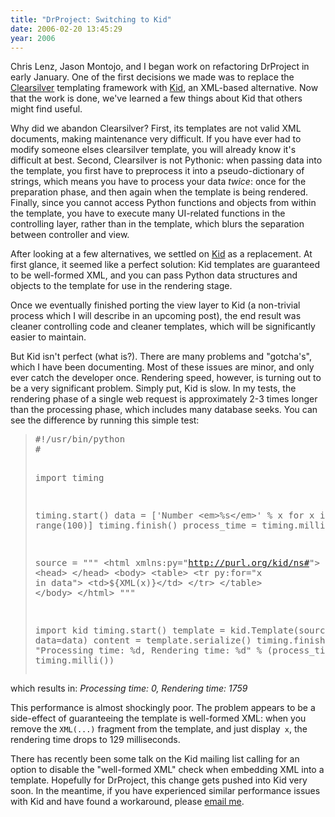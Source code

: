 ```yaml
---
title: "DrProject: Switching to Kid"
date: 2006-02-20 13:45:29
year: 2006
---
```

Chris Lenz, Jason Montojo, and I began work on refactoring DrProject in early January.  One of the first decisions we made was to replace the <a href="http://www.clearsilver.net/">Clearsilver</a> templating framework with <a href="http://kid.lesscode.org">Kid</a>, an XML-based alternative. Now that the work is done, we've learned a few things about Kid that others might find useful.

Why did we abandon Clearsilver? First, its templates are not valid XML documents, making maintenance very difficult.  If you have ever had to modify someone elses clearsilver template, you will already know it's difficult at best.  Second, Clearsilver is not Pythonic: when passing data into the template, you first have to preprocess it into a pseudo-dictionary of strings, which means you have to process your data <em>twice</em>: once for the preparation phase, and then again when the template is being rendered.  Finally, since you cannot access Python functions and objects from within the template, you have to
execute many UI-related functions in the controlling layer, rather than in the template, which blurs the separation between controller and view.

After looking at a few alternatives, we settled on <a href="http://kid.lesscode.org">Kid</a> as a replacement.  At first glance, it seemed like a perfect solution: Kid templates are guaranteed to be well-formed XML, and you can pass Python data structures and objects to the template for use in the rendering stage.

Once we eventually finished porting the view layer to Kid (a non-trivial process which I will describe in an upcoming post), the end result was cleaner controlling code and cleaner templates, which will be significantly easier to maintain.

But Kid isn't perfect (what is?).  There are many problems and "gotcha's", which I have been documenting. Most of these issues are minor, and only ever catch the developer once. Rendering speed, however, is turning out to be a very significant problem. Simply put, Kid is slow.  In my tests, the rendering phase of a single web request is approximately 2-3 times longer than the processing phase, which includes many database seeks.  You can see the difference by running this simple test:
<blockquote>
<pre>#!/usr/bin/python
#

import timing

timing.start()
data = ['Number &lt;em&gt;%s&lt;/em&gt;' % x for x in range(100)]
timing.finish()
process_time = timing.milli()

source = """
&lt;html xmlns:py="http://purl.org/kid/ns#"&gt;
&lt;head&gt;
&lt;/head&gt;
&lt;body&gt;
&lt;table&gt;
&lt;tr py:for="x in data"&gt;
&lt;td&gt;${XML(x)}&lt;/td&gt;
&lt;/tr&gt;
&lt;/table&gt;
&lt;/body&gt;
&lt;/html&gt;
"""

import kid
timing.start()
template = kid.Template(source=source, data=data)
content = template.serialize()
timing.finish()
print "Processing time: %d, Rendering time: %d" % (process_time, timing.milli())</pre>
</blockquote>
which results in: <em>Processing time: 0, Rendering time: 1759</em>

This performance is almost shockingly poor.  The problem appears to be a side-effect of guaranteeing the template is well-formed XML: when you remove the <code>XML(...)</code> fragment from the template, and just display<code> x</code>, the rendering time drops to 129 milliseconds.

There has recently been some talk on the Kid mailing list calling for an option to disable the "well-formed XML" check when embedding XML into a template.  Hopefully for DrProject, this change gets pushed into Kid very soon. In the meantime, if you have experienced similar performance issues with Kid and have found a workaround, please <a href="mailto:sean.dawson@gmail.com">email me</a>.
